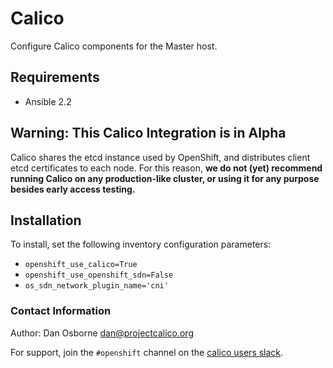 # Calico

Configure Calico components for the Master host.

## Requirements

* Ansible 2.2

## Warning: This Calico Integration is in Alpha

Calico shares the etcd instance used by OpenShift, and distributes client etcd certificates to each node.
For this reason, **we do not (yet) recommend running Calico on any production-like
cluster, or using it for any purpose besides early access testing.**

## Installation

To install, set the following inventory configuration parameters:

* `openshift_use_calico=True`
* `openshift_use_openshift_sdn=False`
* `os_sdn_network_plugin_name='cni'`


### Contact Information

Author: Dan Osborne <dan@projectcalico.org>

For support, join the `#openshift` channel on the [calico users slack](calicousers.slack.com).
